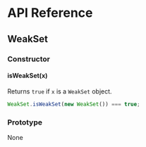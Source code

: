 # API Reference

## WeakSet

### Constructor

#### isWeakSet(x)

Returns `true` if `x` is a `WeakSet` object.

```ts
WeakSet.isWeakSet(new WeakSet()) === true;
```

### Prototype

None
